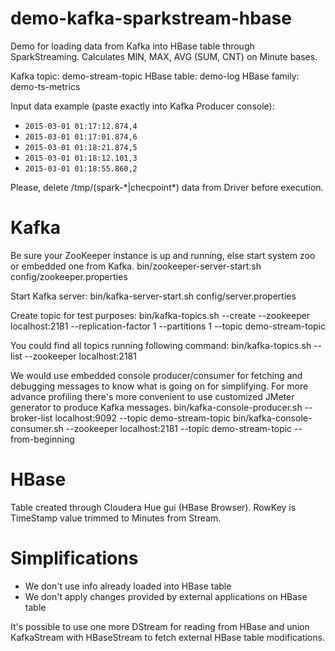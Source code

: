 # demo-kafka-sparkstream-hbase

Demo for loading data from Kafka into HBase table through SparkStreaming. Calculates MIN, MAX, AVG (SUM, CNT) on Minute bases.

Kafka topic: demo-stream-topic
HBase table: demo-log
HBase family: demo-ts-metrics

Input data example (paste exactly into Kafka Producer console):
* `2015-03-01 01:17:12.874,4`
* `2015-03-01 01:17:01.874,6`
* `2015-03-01 01:18:21.874,5`
* `2015-03-01 01:18:12.101,3`
* `2015-03-01 01:18:55.860,2`

Please, delete /tmp/(spark-\*|checpoint\*) data from Driver before execution.


# Kafka

Be sure your ZooKeeper instance is up and running, else start system zoo or embedded one from Kafka.
bin/zookeeper-server-start.sh config/zookeeper.properties

Start Kafka server:
bin/kafka-server-start.sh config/server.properties

Create topic for test purposes:
bin/kafka-topics.sh --create --zookeeper localhost:2181 --replication-factor 1 --partitions 1 --topic demo-stream-topic

You could find all topics running following command:
bin/kafka-topics.sh --list --zookeeper localhost:2181

We would use embedded console producer/consumer for fetching and debugging messages to know what is going on for simplifying. For more advance profiling there's more convenient to use customized JMeter generator to produce Kafka messages.
bin/kafka-console-producer.sh --broker-list localhost:9092 --topic demo-stream-topic
bin/kafka-console-consumer.sh --zookeeper localhost:2181 --topic demo-stream-topic --from-beginning


# HBase

Table created through Cloudera Hue gui (HBase Browser). RowKey is TimeStamp value trimmed to Minutes from Stream.


# Simplifications

* We don't use info already loaded into HBase table
* We don't apply changes provided by external applications on HBase table

It's possible to use one more DStream for reading from HBase and union KafkaStream with HBaseStream to fetch external HBase table modifications.
 